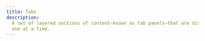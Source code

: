 ```yaml
---
title: Tabs
description:
  A set of layered sections of content—known as tab panels—that are displayed
  one at a time.
---
```

